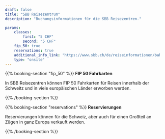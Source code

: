 ```yaml
---
draft: false
title: "SBB Reisezentrum"
description: "Buchungsinformationen für die SBB Reisezentren."

params:
    classes:
        first: "5 CHF"
        second: "5 CHF"
    fip_50: true
    reservations: true
    additional_info_link: "https://www.sbb.ch/de/reiseinformationen/bahnhoefe/services-bahnhof.html"
    type: "onsite"
---
```


{{% booking-section "fip_50" %}}
**FIP 50 Fahrkarten**

In SBB Reisezentren können FIP 50 Fahrkarten für Reisen innerhalb der Schweitz und in viele europäischen Länder erworben werden.

{{% /booking-section %}}

{{% booking-section "reservations" %}}
**Reservierungen**

Reservierungen können für die Schweiz, aber auch für einen Großteil an Zügen in ganz Europa verkauft werden.

{{% /booking-section %}}
